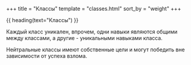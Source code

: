 +++
title = "Классы"
template = "classes.html"
sort_by = "weight"
+++

{{ heading(text="Классы") }}

Каждый класс уникален, впрочем, одни навыки являются общими между классами, а другие - уникальными навыками класса.

Нейтральные классы имеют собственные цели и могут победить вне зависимости от успеха взлома.
